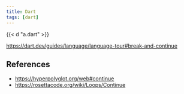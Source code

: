 ```yaml
---
title: Dart
tags: [dart]
---
```


{{< d "a.dart" >}}

<https://dart.dev/guides/language/language-tour#break-and-continue>

## References

- <https://hyperpolyglot.org/web#continue>
- <https://rosettacode.org/wiki/Loops/Continue>
